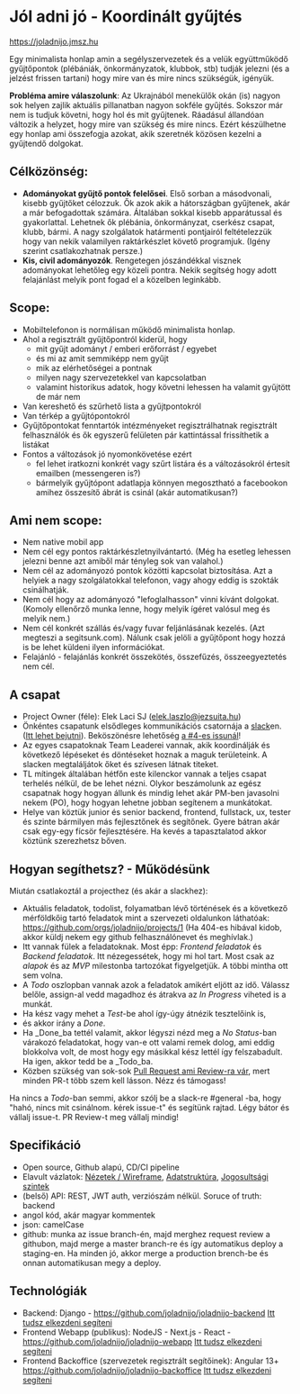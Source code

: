 # Jól adni jó - Koordinált gyűjtés

https://joladnijo.jmsz.hu

Egy minimalista honlap amin a segélyszervezetek és a velük együttműködő gyűjtőpontok (plébániák, önkormányzatok, klubbok, stb) tudják jelezni (és a jelzést frissen tartani) hogy mire van és mire nincs szükségük, igényük.

__Probléma amire válaszolunk__: Az Ukrajnából menekülők okán (is) nagyon sok helyen zajlik aktuális pillanatban nagyon sokféle gyűjtés. Sokszor már nem is tudjuk követni, hogy hol és mit gyűjtenek. Ráadásul állandóan változik a helyzet, hogy mire van szükség és mire nincs. Ezért készülhetne egy honlap ami összefogja azokat, akik szeretnék közösen kezelni a gyűjtendő dolgokat.

## __Célközönség__:
* __Adományokat gyűjtő pontok felelősei__. Első sorban a másodvonali, kisebb gyűjtőket célozzuk. Ők azok akik a hátországban gyűjtenek, akár a már befogadottak számára. Általában sokkal kisebb apparátussal és gyakorlattal. Lehetnek ők plébánia, önkormányzat, cserkész csapat, klubb, bármi. A nagy szolgálatok határmenti pontjairól feltételezzük hogy van nekik valamilyen raktárkészlet követő programjuk. (Igény szerint csatlakozhatnak persze.)
* __Kis, civil adományozók__. Rengetegen jószándékkal visznek adományokat lehetőleg egy közeli pontra. Nekik segítség hogy adott felajánlást melyik pont fogad el a közelben leginkább.

## __Scope__:
- Mobiltelefonon is normálisan működő minimalista honlap.
- Ahol a regisztrált gyűjtőpontról kiderül, hogy
    - mit gyűjt adományt / emberi erőforrást / egyebet
    - és mi az amit semmiképp nem gyűjt
    - mik az elérhetőségei a pontnak
    - milyen nagy szervezetekkel van kapcsolatban
    - valamint historikus adatok, hogy követni lehessen ha valamit gyűjtött de már nem
- Van kereshető és szűrhető lista a gyűjtpontokról 
- Van térkép a gyűjtópontokról
- Gyűjtőpontokat fenntartók intézményeket regisztrálhatnak regisztrált felhasználók és ők egyszerű felületen pár kattintással frissíthetik a listákat
- Fontos a változások jó nyomonkövetése ezért
    - fel lehet iratkozni konkrét vagy szűrt listára és a változásokról értesít emailben (messengeren is?)
    - bármelyik gyűjtópont adatlapja könnyen megosztható a facebookon amihez összesítő ábrát is csinál (akár automatikusan?) 

## __Ami nem scope__:
- Nem native mobil app
- Nem cél egy pontos raktárkészletnyilvántartó. (Még ha esetleg lehessen jelezni benne azt amiből már tényleg sok van valahol.)
- Nem cél az adományozó pontok közötti kapcsolat biztosítása. Azt a helyiek a nagy szolgálatokkal telefonon, vagy ahogy eddig is szokták csinálhatják.
- Nem cél hogy az adományozó "lefoglalhasson" vinni kívánt dolgokat. (Komoly ellenőrző munka lenne, hogy melyik ígéret valósul meg és melyik nem.)
- Nem cél konkrét szállás és/vagy fuvar feljánlásának kezelés. (Azt megteszi a segitsunk.com). Nálunk csak jelöli a gyűjtőpont hogy hozzá is be lehet küldeni ilyen információkat.
- Felajánló - felajánlás konkrét összekötés, összefűzés, összeegyeztetés nem cél.

## A csapat
- Project Owner (féle): Elek Laci SJ (elek.laszlo@jezsuita.hu)
- Önkéntes csapatunk elsődleges kommunikációs csatornája a [slack](https://joladnijo.slack.com/)en. ([Itt lehet bejutni](https://join.slack.com/t/jladnij/shared_invite/zt-14o2v6u1d-E3XUeqiP3IZAmPFIgxLqvw)). Beköszönésre lehetőség [a #4-es issunál](../../issues/4)!
- Az egyes csapatoknak Team Leaderei vannak, akik koordinálják és következő lépéseket és döntéseket hoznak a maguk területeink. A slacken megtaláljátok őket és szívesen látnak titeket.
- TL mítingek általában hétfőn este kilenckor vannak a teljes csapat terhelés nélkül, de be lehet nézni. Olykor beszámolunk az egész csapatnak hogy hogyan állunk és mindig lehet akár PM-ben javasolni nekem (PO), hogy hogyan lehetne jobban segítenem a munkátokat.
- Helye van köztük junior és senior backend, frontend, fullstack, ux, tester és szinte bármilyen más fejlesztőnek és segítőnek. Gyere bátran akár csak egy-egy fícsör fejlesztésére. Ha kevés a tapasztalatod akkor köztünk szerezhetsz bőven. 

## Hogyan segíthetsz? - Működésünk
Miután csatlakoztál a projecthez (és akár a slackhez):
- Aktuális feladatok, todolist, folyamatban lévő történések és a következő mérföldkőig tartó feladatok mint a szervezeti oldalunkon láthatóak: https://github.com/orgs/joladnijo/projects/1 (Ha 404-es hibával kidob, akkor küldj nekem egy github felhasználónevet és meghívlak.)
- Itt vannak fülek a feladatoknak. Most épp: _Frontend feladatok_ és _Backend feladatok_. Itt nézegessétek, hogy mi hol tart. Most csak az _alapok_ és az _MVP_ milestonba tartozókat figyelgetjük. A többi mintha ott sem volna.
- A _Todo_ oszlopban vannak azok a feladatok amikért eljött az idő. Válassz belőle, assign-al vedd magadhoz és átrakva az _In Progress_ viheted is a munkát.
- Ha kész vagy mehet a _Test_-be ahol így-úgy átnézik tesztelőink is, 
- és akkor irány a _Done_.
- Ha _Done_ba tettél valamit, akkor légyszi nézd meg a _No Status_-ban várakozó feladatokat, hogy van-e ott valami remek dolog, ami eddig blokkolva volt, de most hogy egy másikkal kész lettél így felszabadult. Ha igen, akkor tedd be a _Todo_ba.
- Közben szükség van sok-sok [Pull Request ami Review-ra vár](https://github.com/pulls?q=is%3Aopen+is%3Apr+archived%3Afalse+user%3Ajoladnijo+), mert minden PR-t több szem kell lásson. Nézz és támogass!

Ha nincs a _Todo_-ban semmi, akkor szólj be a slack-re #general -ba, hogy "hahó, nincs mit csinálnom. kérek issue-t" és segítünk rajtad. 
Légy bátor és vállalj issue-t.
PR Review-t meg vállalj mindig!

## Specifikáció
* Open source, Github alapú, CD/CI pipeline
* Elavult vázlatok: [Nézetek / Wireframe](wireframes.md), [Adatstruktúra](adatstruktura.md), [Jogosultsági szintek](jogosultsagok.md)
* (belső) API: REST, JWT auth, verziószám nélkül. Soruce of truth: backend
* angol kód, akár magyar kommentek
* json: camelCase
* github: munka az issue branch-én, majd merghez request review a githubon, majd merge a master branch-re és így automatikus deploy a staging-en. Ha minden jó, akkor merge a production brench-be és onnan automatikusan megy a deploy.

## Technológiák

* Backend: Django - https://github.com/joladnijo/joladnijo-backend [Itt tudsz elkezdeni segíteni](https://github.com/joladnijo/joladnijo-backend/issues)
* Frontend Webapp (publikus): NodeJS - Next.js - React - https://github.com/joladnijo/joladnijo-webapp [Itt tudsz elkezdeni segíteni](https://github.com/joladnijo/joladnijo-webapp/issues)
* Frontend Backoffice (szervezetek regisztrált segítőinek): Angular 13+ https://github.com/joladnijo/joladnijo-backoffice [Itt tudsz elkezdeni segíteni](https://github.com/joladnijo/joladnijo-backoffice/blob/main/docs/contributing.md)
